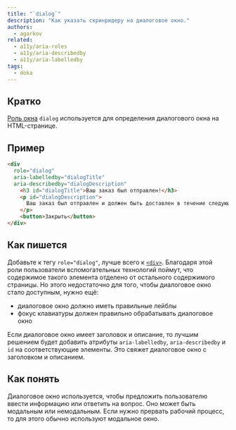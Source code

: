 ```yaml
---
title: "`dialog`"
description: "Как указать скринридеру на диалоговое окно."
authors:
  - agarkov
related:
  - a11y/aria-roles
  - a11y/aria-describedby
  - a11y/aria-labelledby
tags:
  - doka
---
```


## Кратко

[Роль окна](/a11y/aria-roles/#roli-okon) `dialog` используется для определения диалогового окна на HTML-странице.

## Пример

```html
<div
  role="dialog"
  aria-labelledby="dialogTitle"
  aria-describedby="dialogDescription"
    <h3 id="dialogTitle">Ваш заказ был отправлен!</h3>
    <p id="dialogDescription">
      Ваш заказ был отправлен и должен быть доставлен в течение следующих 3-5 рабочих дней.
    </p>
    <button>Закрыть</button>
</div>
```

## Как пишется

Добавьте к тегу `role="dialog"`, лучше всего к [`<div>`](/html/div/). Благодаря этой роли пользователи вспомогательных технологий поймут, что содержимое такого элемента отделено от остального содержимого страницы.
Но этого недостаточно для того, чтобы диалоговое окно стало доступным, нужно ещё:
- диалоговое окно должно иметь правильные лейблы
- фокус клавиатуры должен правильно обрабатывать диалоговое окно

Если диалоговое окно имеет заголовок и описание, то лучшим решением будет добавить атрибуты `aria-labelledby`, `aria-describedby` и `id` на соответствующие элементы.
Это свяжет диалоговое окно с заголовком и описанием.

## Как понять

Диалоговое окно используется, чтобы предложить пользователю ввести информацию или ответить на вопрос.
Оно может быть модальным или немодальным.
Если нужно прервать рабочий процесс, то для этого обычно используют модальное окно.

[//]: # (TODO: добавить ссылку на `alertdialog`, когда он будет добавлен в доку)
